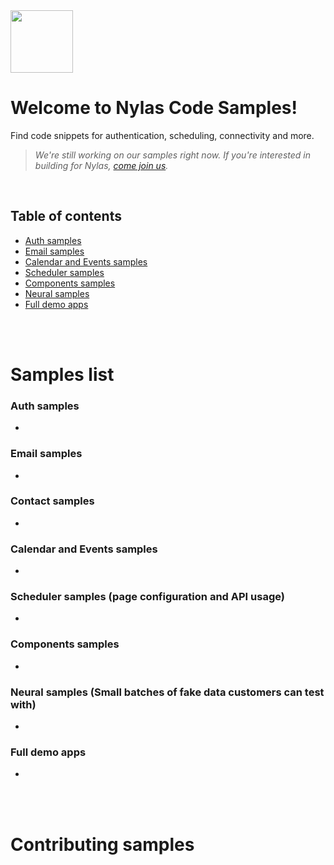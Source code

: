 <img src="https://res.cloudinary.com/crunchbase-production/image/upload/c_lpad,h_170,w_170,f_auto,b_white,q_auto:eco,dpr_1/xynkdxbpm0vkft0f1e4e" width="100px"/>

# Welcome to Nylas Code Samples!
Find code snippets for authentication, scheduling, connectivity and more.

> _We're still working on our samples right now. If you're interested in building for Nylas, [come join us](https://jobs.lever.co/nylas/?department=Engineering)._

<br />

## Table of contents
- [Auth samples](https://github.com/nylas-samples#auth-samples)
- [Email samples](https://github.com/nylas-samples#email-samples)
- [Calendar and Events samples](https://github.com/nylas-samples#calendar-and-events-samples)
- [Scheduler samples](https://github.com/nylas-samples#scheduler-samples)
- [Components samples](https://github.com/nylas-samples#components-samples)
- [Neural samples](https://github.com/nylas-samples#neural-samples)
- [Full demo apps](https://github.com/nylas-samples#full-demo-apps)

<br />
<br />

# Samples list 
### Auth samples
- [](https://github.com/nylas-samples/)

### Email samples
- [](https://github.com/nylas-samples/)

### Contact samples
- [](https://github.com/nylas-samples/)

### Calendar and Events samples
- [](https://github.com/nylas-samples/)

### Scheduler samples (page configuration and API usage)
- [](https://github.com/nylas-samples/)

### Components samples
- [](https://github.com/nylas-samples/)

### Neural samples (Small batches of fake data customers can test with)
- [](https://github.com/nylas-samples/)

### Full demo apps
- [](https://github.com/nylas-samples/)

<br />
<br />

# Contributing samples 

